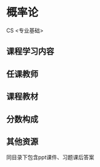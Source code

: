 # 概率论
<div class="badges">
<span class="badge cs-badge">CS <专业基础></span>
</div>


## 课程学习内容

## 任课教师

## 课程教材

## 分数构成

## 其他资源

同目录下包含ppt课件、习题课后答案